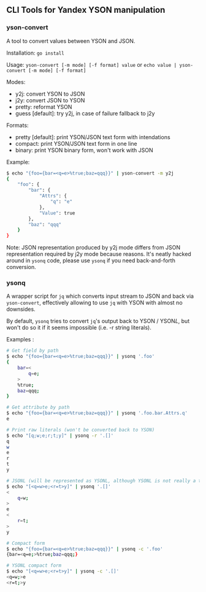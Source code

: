 ## CLI Tools for Yandex YSON manipulation

### yson-convert

A tool to convert values between YSON and JSON.

Installation: `go install`

Usage: `yson-convert [-m mode] [-f format] value` or `echo value | yson-convert [-m mode] [-f format]`

Modes:

- y2j: convert YSON to JSON
- j2y: convert JSON to YSON
- pretty: reformat YSON
- guess [default]: try y2j, in case of failure fallback to j2y

Formats:

- pretty [default]: print YSON/JSON text form with intendations
- compact: print YSON/JSON text form in one line
- binary: print YSON binary form, won't work with JSON

Example: 
```bash
$ echo "{foo={bar=<q=e>%true;baz=qqq}}" | yson-convert -m y2j
{
    "foo": {
        "bar": {
            "Attrs": {
                "q": "e"
            },
            "Value": true
        },
        "baz": "qqq"
    }
}
```

Note: JSON representation produced by y2j mode differs from JSON representation required by j2y mode because reasons. It's neatly hacked around in `ysonq` code, please use `ysonq` if you need back-and-forth conversion.

### ysonq

A wrapper script for `jq` which converts input stream to JSON and back via `yson-convert`, effectively allowing to use `jq` with YSON with almost no downsides.

By default, `ysonq` tries to convert `jq`'s output back to YSON / YSON*L*, but won't do so it if it seems impossible (i.e. -r string literals).

Examples :

```bash
# Get field by path
$ echo "{foo={bar=<q=e>%true;baz=qqq}}" | ysonq '.foo'
{
    bar=<
        q=e;
    >
    %true;
    baz=qqq;
}

# Get attribute by path
$ echo "{foo={bar=<q=e>%true;baz=qqq}}" | ysonq '.foo.bar.Attrs.q'
e

# Print raw literals (won't be converted back to YSON)
$ echo "[q;w;e;r;t;y]" | ysonq -r '.[]'
q
w
e
r
t
y

# JSONL (will be represented as YSONL, although YSONL is not really a thing and won't be parsed back)
$ echo "[<q=w>e;<r=t>y]" | ysonq '.[]'
<
    q=w;
>
e
<
    r=t;
>
y

# Compact form
$ echo "{foo={bar=<q=e>%true;baz=qqq}}" | ysonq -c '.foo'
{bar=<q=e;>%true;baz=qqq;}

# YSONL compact form
$ echo "[<q=w>e;<r=t>y]" | ysonq -c '.[]'
<q=w;>e
<r=t;>y
```